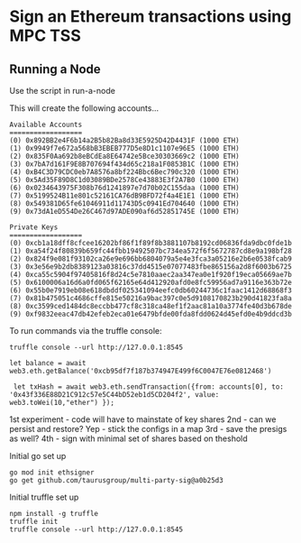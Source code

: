 # Sign an Ethereum transactions using MPC TSS

## Running a Node

Use the script in run-a-node 

This will create the following accounts...

```
Available Accounts
==================
(0) 0x892BB2e4F6b14a2B5b82Ba8d33E5925D42D4431F (1000 ETH)
(1) 0x9949f7e672a568bB3EBEB777D5e8D1c1107e96E5 (1000 ETH)
(2) 0x835F0Aa692b8eBCdEa8E64742e5Bce30303669c2 (1000 ETH)
(3) 0x7bA7d161F9E8B707694f434d65c218a1F0853B1C (1000 ETH)
(4) 0xB4C3D79CDC0eb7A8576a8bf224Bbc6Bec790c320 (1000 ETH)
(5) 0x5Ad35F89D8C1d03089BDe2578Ce43883E3f2A7B0 (1000 ETH)
(6) 0x0234643975F308b76d1241897e7d70b02C155daa (1000 ETH)
(7) 0x5199524B11e801c52161CA76dB9BFD72f4a4E1E1 (1000 ETH)
(8) 0x549381D65fe61046911d11743D5c0941Ed704640 (1000 ETH)
(9) 0x73dA1eD554De26C467d97ADE090af6d52851745E (1000 ETH)

Private Keys
==================
(0) 0xcb1a18dff8cfcee16202bf86f1f89f8b3881107b8192cd06836fda9dbc0fde1b
(1) 0xa54f24f80839b659fc44fbb19492507bc734ea572f6f5672787cd8e9a198bf28
(2) 0x824f9e081f93102ca26e9e696bb6804079a5e4e3fca3a05216e2b6e0538fcab9
(3) 0x3e56e9b2db8389123a03816c37dd4515e07077483fbe865156a2d8f6003b6725
(4) 0xca55c5904f97405816f8d24c5e7810aaec2aa347ea0e1f920f19eca05669ae7b
(5) 0x6100006a16d6a0fd065f62165e64d412920afd0e8fc59956ad7a9116e363b72e
(6) 0x55b0e7919eb08e618dbddf025341094eefc0db60244736c1faac1412d68868f3
(7) 0x81b475051c4686cffe815e50216a9bac397c0e5d9108170823b290d41823fa8a
(8) 0xc3599ced1484dc8eccbb477cf8c318ca48ef1f2aac81a10a3774fe40d3b678de
(9) 0xf9832eeac47db42efeb2eca01e6479bfde00fda8fdd0624d45efd0e4b9ddcd3b

```

To run commands via the truffle console:

```
truffle console --url http://127.0.0.1:8545

let balance = await web3.eth.getBalance('0xcb95df7f187b374947E499f6C0047E76e0812468')

 let txHash = await web3.eth.sendTransaction({from: accounts[0], to: '0x43f336E88D21C912c57e5C44bD52eb1d5CD204f2', value: web3.toWei(10,"ether") });
```

1st experiment - code will have to mainstate of key shares 
2nd - can we persist and restore? Yep - stick the configs in a map
3rd - save the presigs as well?
4th - sign with minimal set of shares based on theshold

Initial go set up

```
go mod init ethsigner
go get github.com/taurusgroup/multi-party-sig@a0b25d3
```

Initial truffle set up

```
npm install -g truffle
truffle init
truffle console --url http://127.0.0.1:8545
 ```
